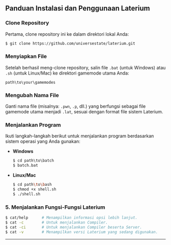 ## Panduan Instalasi dan Penggunaan Laterium

### **Clone Repository**
Pertama, clone repository ini ke dalam direktori lokal Anda:
```bash
$ git clone https://github.com/universestate/laterium.git
```

### **Menyiapkan File**
Setelah berhasil meng-clone repository, salin file `.bat` (untuk Windows) atau `.sh` (untuk Linux/Mac) ke direktori gamemode utama Anda:
```
path\to\your\gamemodes
```

### **Mengubah Nama File**
Ganti nama file (misalnya: `.pwn`, `.p`, dll.) yang berfungsi sebagai file gamemode utama menjadi `.lat`, sesuai dengan format file sistem Laterium.

### **Menjalankan Program**
Ikuti langkah-langkah berikut untuk menjalankan program berdasarkan sistem operasi yang Anda gunakan:

- **Windows**  
  ```bat
  $ cd path\to\batch
  $ batch.bat
  ```
- **Linux/Mac**  
  ```sh
  $ cd path\to\bash
  $ chmod +x shell.sh
  $ ./shell.sh
  ```

### 5. **Menjalankan Fungsi-Fungsi Laterium**
  ```bash
  $ cat/help      # Menampilkan informasi opsi lebih lanjut.
  $ cat -c        # Untuk menjalankan Compiler.
  $ cat -ci       # Untuk menjalankan Compiler beserta Server.
  $ cat -v        # Menampilkan versi Laterium yang sedang digunakan.
  ```

---
